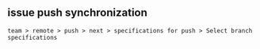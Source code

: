 ## issue push synchronization

```
team > remote > push > next > specifications for push > Select branch specifications
```